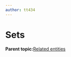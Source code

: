 ```yaml
---
author: tt434
---
```


# Sets

**Parent topic:**[Related entities](../concepts/related_entities.md)


